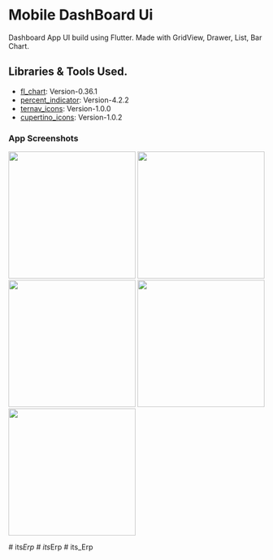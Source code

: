# Mobile DashBoard Ui

Dashboard App UI build using Flutter. Made with GridView, Drawer, List, Bar Chart.

## Libraries & Tools Used.
- [fl_chart](https://pub.dev/packages/fl_chart): Version-0.36.1
- [percent_indicator](https://pub.dev/packages/percent_indicator): Version-4.2.2
- [ternav_icons](https://pub.dev/packages/ternav_icons): Version-1.0.0
- [cupertino_icons](https://pub.dev/packages/cupertino_icons): Version-1.0.2

### App Screenshots
<img src="images/ss/1.png" width="250"> <img src="images/ss/2.png" width="250"> <img src="images/ss/3.png" width="250"> 
<img src="images/ss/4.png" width="250"> <img src="images/ss/5.png" width="250">


#   i t s _ E r p  
 #   i t s _ E r p  
 #   i t s _ E r p  
 